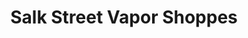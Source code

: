 ---
title: "Salk Street Vapor Shoppes"
url: /richmond-hill/salk-street-vapor-shoppes/
shop: E-Zigaretten
---